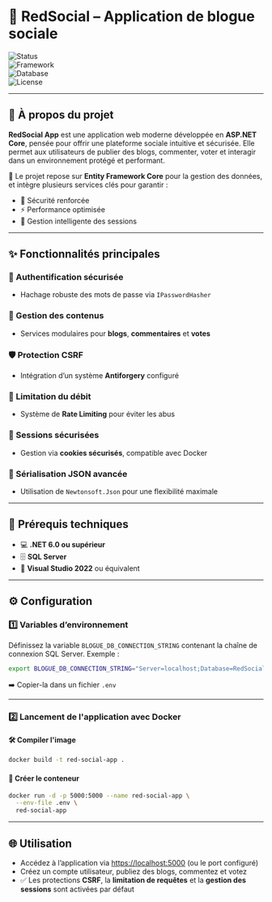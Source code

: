 # 📝 RedSocial – Application de blogue sociale  
![Status](https://img.shields.io/badge/status-Terminé-brightgreen)  
![Framework](https://img.shields.io/badge/framework-ASP.NET%20Core-blue)  
![Database](https://img.shields.io/badge/database-SQLServer-purple)  
![License](https://img.shields.io/badge/license-MIT-lightgrey)

---

## 🚀 À propos du projet

**RedSocial App** est une application web moderne développée en **ASP.NET Core**, pensée pour offrir une plateforme sociale intuitive et sécurisée. Elle permet aux utilisateurs de publier des blogs, commenter, voter et interagir dans un environnement protégé et performant.

🔧 Le projet repose sur **Entity Framework Core** pour la gestion des données, et intègre plusieurs services clés pour garantir :

- 🔐 Sécurité renforcée  
- ⚡ Performance optimisée  
- 🧠 Gestion intelligente des sessions  
---

## ✨ Fonctionnalités principales

### 🔐 Authentification sécurisée
- Hachage robuste des mots de passe via `IPasswordHasher`

### 📝 Gestion des contenus
- Services modulaires pour **blogs**, **commentaires** et **votes**

### 🛡️ Protection CSRF
- Intégration d’un système **Antiforgery** configuré

### 🚦 Limitation du débit
- Système de **Rate Limiting** pour éviter les abus

### 🍪 Sessions sécurisées
- Gestion via **cookies sécurisés**, compatible avec Docker

### 🔄 Sérialisation JSON avancée
- Utilisation de `Newtonsoft.Json` pour une flexibilité maximale

---

## 🧰 Prérequis techniques

- 💻 **.NET 6.0 ou supérieur**  
- 🗄️ **SQL Server**  
- 🧪 **Visual Studio 2022** ou équivalent

---
## ⚙️ Configuration

### 1️⃣ Variables d’environnement

Définissez la variable `BLOGUE_DB_CONNECTION_STRING` contenant la chaîne de connexion SQL Server. Exemple :

```bash
export BLOGUE_DB_CONNECTION_STRING="Server=localhost;Database=RedSocialDB;User Id=sa;Password=VotreMotDePasse;"
```

➡️ Copier-la dans un fichier `.env`

---

### 2️⃣ Lancement de l'application avec Docker

#### 🛠️ Compiler l'image
```bash
docker build -t red-social-app .
```

#### 🚀 Créer le conteneur
```bash
docker run -d -p 5000:5000 --name red-social-app \
  --env-file .env \
  red-social-app
```

---

## 🌐 Utilisation

- Accédez à l’application via [https://localhost:5000](https://localhost:5000) (ou le port configuré)  
- Créez un compte utilisateur, publiez des blogs, commentez et votez  
- ✅ Les protections **CSRF**, la **limitation de requêtes** et la **gestion des sessions** sont activées par défaut
